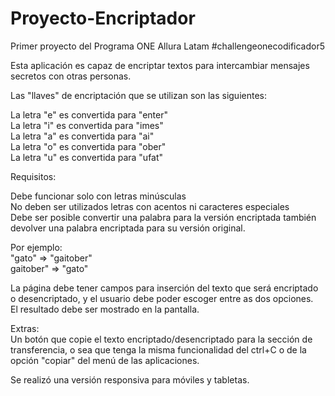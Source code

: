 # Proyecto-Encriptador
Primer proyecto del Programa ONE Allura Latam #challengeonecodificador5

Esta aplicación es capaz de encriptar textos para intercambiar mensajes secretos con otras personas.

Las "llaves" de encriptación que se utilizan son las siguientes:
<p>La letra "e" es convertida para "enter"
<br>La letra "i" es convertida para "imes"
<br>La letra "a" es convertida para "ai"
<br>La letra "o" es convertida para "ober"
<br>La letra "u" es convertida para "ufat"

Requisitos:
<p>Debe funcionar solo con letras minúsculas
<br>No deben ser utilizados letras con acentos ni caracteres especiales
<br>Debe ser posible convertir una palabra para la versión encriptada también devolver una palabra encriptada para su versión original.

Por ejemplo:
<br>"gato" => "gaitober"
<br>gaitober" => "gato"

La página debe tener campos para
inserción del texto que será encriptado o desencriptado, y el usuario debe poder escoger entre as dos opciones.
<br>El resultado debe ser mostrado en la pantalla.

Extras:
<br>Un botón que copie el texto encriptado/desencriptado para la sección de transferencia, o sea que tenga la misma funcionalidad del ctrl+C o de la opción "copiar" del menú de las aplicaciones.

Se realizó una versión responsiva para móviles y tabletas.
